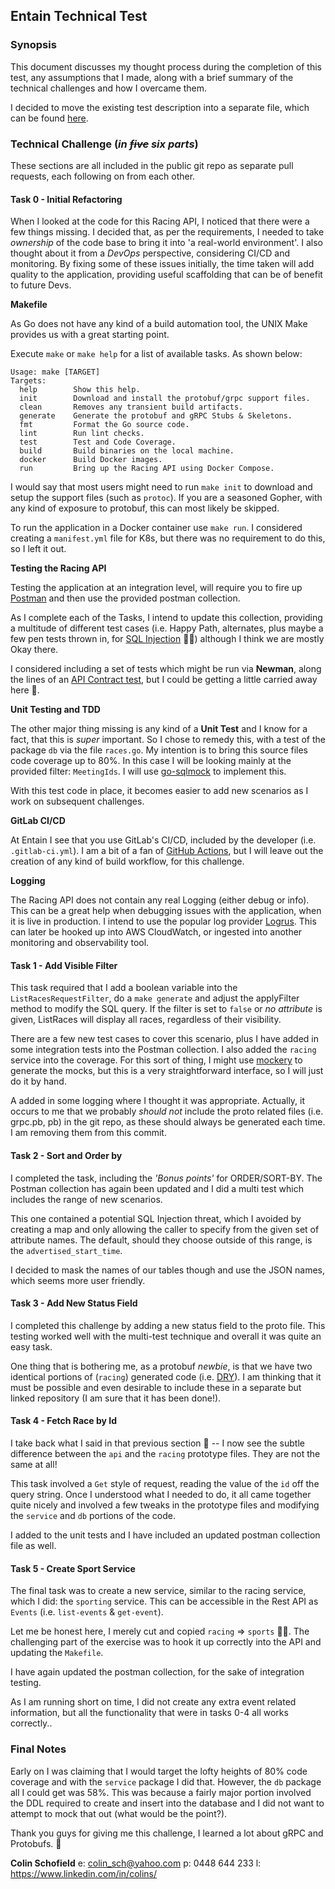 ## Entain Technical Test

### Synopsis

This document discusses my thought process during the completion of this test, any assumptions that I made, along with a brief summary of the technical challenges and how I overcame them.

I decided to move the existing test description into a separate file, which can be found [here](TEST.md).

### Technical Challenge (*in ~~five~~ six parts*)
These sections are all included in the public git repo as separate pull requests, each following on from each other.
#### Task 0 - Initial Refactoring
When I looked at the code for this Racing API, I noticed that there were a few things missing. I decided that, as per the requirements, I needed to take *ownership* of the code base to bring it into 'a real-world environment'. I also thought about it from a *DevOps* perspective, considering  CI/CD and monitoring. By fixing some of these issues initially, the time taken will add quality to the application, providing useful scaffolding that can be of benefit to future Devs.

**Makefile**

As Go does not have any kind of a build automation tool, the UNIX Make provides us with a great starting point. 

Execute `make` or `make help` for a list of available tasks. As shown below:

```shell
Usage: make [TARGET]
Targets:
  help        Show this help.
  init        Download and install the protobuf/grpc support files.
  clean       Removes any transient build artifacts.
  generate    Generate the protobuf and gRPC Stubs & Skeletons.
  fmt         Format the Go source code.
  lint        Run lint checks.
  test        Test and Code Coverage.
  build       Build binaries on the local machine.
  docker      Build Docker images.
  run         Bring up the Racing API using Docker Compose.
```

I would say that most users might need to run `make init` to download and setup the support files (such as `protoc`). If you are a seasoned Gopher, with any kind of exposure to protobuf, this can most likely be skipped.

To run the application in a Docker container use `make run`. I considered creating a `manifest.yml` file for K8s, but there was no requirement to do this, so I left it out.

**Testing the Racing API**

Testing the application at an integration level, will require you to fire up [Postman](https://www.postman.com/) and then use the provided postman collection.

As I complete each of the Tasks, I intend to update this collection, providing a multitude of different test cases (i.e. Happy Path, alternates, plus maybe a few pen tests thrown in, for [SQL Injection](https://owasp.org/www-community/attacks/SQL_Injection) 🦹‍♂️) although I think we are mostly Okay there.

I considered including a set of tests which might be run via **Newman**, along the lines of an [API Contract test](https://medium.com/velotio-perspectives/api-testing-using-postman-and-newman-6c68c33303fc), but I could be getting a little carried away here 🙉.

**Unit Testing and TDD**

The other major thing missing is any kind of a **Unit Test** and I know for a fact, that this is *super* important. So I chose to remedy this, with a test of the package `db` via the file `races.go`. My intention is to bring this source files code coverage up to 80%. In this case I will be looking mainly at the provided filter: `MeetingIds`. I will use [go-sqlmock](https://github.com/DATA-DOG/go-sqlmock) to implement this. 

With this test code in place, it becomes easier to add new scenarios as I work on subsequent challenges.

**GitLab CI/CD**

At Entain I see that you use GitLab's CI/CD, included by the developer (i.e. `.gitlab-ci.yml`). I am a bit of a fan of [GitHub Actions](https://docs.github.com/en/actions), but I will leave out the creation of any kind of build workflow, for this challenge.

**Logging**

The Racing API does not contain any real Logging (either debug or info). This can be a great help when debugging issues with the application, when it is live in production. I intend to use the popular log provider [Logrus](github.com/sirupsen/logrus). 
This can later be hooked up into AWS CloudWatch, or ingested into another monitoring and observability tool.

#### Task 1 - Add Visible Filter

This task required that I add a boolean variable into the `ListRacesRequestFilter`, do a `make generate` and adjust the applyFilter method to modify the SQL query. If the filter is set to `false` or *no attribute* is given, ListRaces will display all races, regardless of their visibility.

There are a few new test cases to cover this scenario, plus I have added in some integration tests into the Postman collection. I also added the `racing` service into the coverage. For this sort of thing, I might use [mockery](https://medium.com/yemeksepeti-teknoloji/mocking-an-interface-using-mockery-in-go-afbcb83cc773) to generate the mocks, but this is a very straightforward interface, so I will just do it by hand.

A added in some logging  where I thought it was appropriate. Actually, it occurs to me that we probably *should not* include the proto related files (i.e. grpc.pb, pb) in the git repo, as these should always be generated each time. I am removing them from this commit.

#### Task 2 - Sort and Order by

I completed the task, including the *'Bonus points'* for ORDER/SORT-BY. The Postman collection has again been updated and I did a multi test which includes the range of new scenarios.

This one contained a potential SQL Injection threat, which I avoided by creating a map and only allowing the caller to specify from the given set of attribute names. The default, should they choose outside of this range, is the `advertised_start_time`. 

I decided to mask the names of our tables though and use the JSON names, which seems more user friendly.

#### Task 3 - Add New Status Field

I completed this challenge by adding a new status field to the proto file. This testing worked well with the multi-test technique and overall it was quite an easy task. 

One thing that is bothering me, as a protobuf *newbie*, is that we have two identical portions of (`racing`) generated code (i.e. [DRY](https://en.wikipedia.org/wiki/Don%27t_repeat_yourself)). I am thinking that it must be possible and even desirable to include these in a separate but linked repository (I am sure that it has been done!).

#### Task 4 - Fetch Race by Id

I take back what I said in that previous section 🙈 -- I now see the subtle difference between the `api` and the `racing` prototype files. They are not the same at all!

This task involved a `Get` style of request, reading the value of the `id` off the query string. Once I understood what I needed to do, it all came together quite nicely and involved a few tweaks in the prototype files and modifying the `service` and `db` portions of the code.

I added to the unit tests and I have included an updated postman collection file as well.

#### Task 5 - Create Sport Service

The final task was to create a new service, similar to the racing service, which I did: the `sporting` service. This can be accessible in the Rest API as `Events` (i.e. `list-events` & `get-event`).

Let me be honest here, I merely cut and copied `racing` => `sports` 🤷‍♀️. The challenging part of the exercise was to hook it up correctly into the API and updating the `Makefile`.

I have again updated the postman collection, for the sake of integration testing.

As I am running short on time, I did not create any extra event related information, but all the functionality that were in tasks 0-4 all works correctly..

### Final Notes

Early on I was claiming that I would target the lofty heights of 80% code coverage and with the `service` package I did that. However, the `db` package all I could get was 58%. This was because a fairly major portion involved the DDL required to create and insert into the database and I did not want to attempt to mock that out (what would be the point?).

Thank you guys for giving me this challenge, I learned a lot about gRPC and Protobufs. 🙂

**Colin Schofield**
e: colin_sch@yahoo.com
p: 0448 644 233
l: https://www.linkedin.com/in/colins/